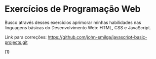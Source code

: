 # Exercícios de Programação Web
Busco através desses exercícios aprimorar minhas habilidades nas linguagens básicas do Desenvolvimento Web: HTML, CSS e JavaScript.

Link para correções:
https://github.com/john-smilga/javascript-basic-projects.git

(1)
